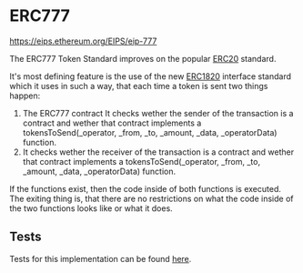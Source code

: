 # ERC777
https://eips.ethereum.org/EIPS/eip-777

The ERC777 Token Standard improves on the popular [ERC20](https://contracts.vyperhub.io/contracts/erc20) standard.

It's most defining feature is the use of the new [ERC1820](http://eips.ethereum.org/EIPS/eip-1820) interface standard which it uses in such a way, that each time a token is sent two things happen: 
1. The ERC777 contract It checks wether the sender of the transaction is a contract and wether that contract implements a tokensToSend(_operator, _from, _to, _amount, _data, _operatorData) function.
2. It checks wether the receiver of the transaction is a contract and wether that contract implements a tokensToSend(_operator, _from, _to, _amount, _data, _operatorData) function.

If the functions exist, then the code inside of both functions is executed. 
The exiting thing is, that there are no restrictions on what the code inside of the two functions looks like or what it does.

## Tests
Tests for this implementation can be found [here](https://github.com/0xjac/ERC777/tree/master/test).

